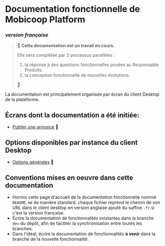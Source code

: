# Documentation fonctionnelle de Mobicoop Platform
### _version française_

> :construction:
> **Cette documentation est un travail en cours.**
>
> Elle sera complétée par 2 processus parallèles :
>
> 1. la réponse à des questions fonctionnelles posées au Responsable Produits.
> 1. la conception fonctionnelle de nouvelles évolutions.
>
> :construction:

La documentation est principalement organisée par écran du client Desktop de la plateforme.

## Écrans dont la documentation a été initiée:

- [Publier une annonce](carpool/postproposal-fr.md) :construction:

## Options disponibles par instance du client Desktop


- [Options générales](dotEnv-fr.md) :construction:


## Conventions mises en oeuvre dans cette documentation

- Hormis cette page d'accueil de la documentation fonctionnelle nommé `README.md` de manière standard, chaque fichier reprend le chemin de son URL dans le client desktop en version anglaise ajouté du suffixe `-fr` si c'est la version française.
- Écrire la documentation de fonctionnalités existantes dans la branche `dev` du dépôt, afin de faciliter la synchronisation entre toutes les branches.
- Dans l'idéal, écrire la documentation de fonctionnalités **à venir** dans la branche de la nouvelle fonctionnalité.